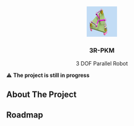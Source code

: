 <!-- Project Logo -->
<a name="readme-top"></a>

<br />
<div align="center">
  <a href="https://github.com/github_username/repo_name">
    <img src="model/cad.png" alt="Logo" width="80" height="80">
  </a>

<h3 align="center">3R-PKM</h3>
  <p align="center">
    3 DOF Parallel Robot
  </p>
</div>

:warning: **The project is still in progress**

## About The Project

## Roadmap



